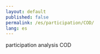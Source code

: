```yaml
---
layout: default
published: false
permalink: /es/participation/COD/
lang: es
---
```


participation analysis COD
